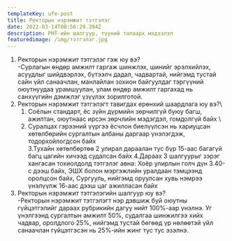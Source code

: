 ```yaml
---
templateKey: ufe-post
title: Ректорын нэрэмжит тэтгэлэг
date: 2022-03-14T00:56:29.394Z
description: РНТ-ийн шалгуур, түүний талаарх мэдээлэл
featuredimage: /img/тэтгэлэг.jpg
---
```

1. Ректорын нэрэмжит тэтгэлэг гэж юу вэ?\
   -Сурлагын өндөр амжилт гаргаж шинжлэх, шинийг эрэлхийлэх, асуудлыг шийдвэрлэх, бүтээлч дадал, чадвартай, нийгэмд тустай сайн үйл санаачлан, манлайлан зохион байгуулдаг тэргүүний оюутнуудаа урамшуулан, улам өндөр амжилт гаргахад нь санхүүгийн дэмжлэг үзүүлэх зорилготой.
2. Ректорын нэрэмжит тэтгэлэгт тавигдах ерөнхий шаардлага юу вэ?\
   1. Соёлын стандарт, ёс зүйн дүрмийн зөрчилгүй буюу багш, ажилтан, оюутнаас ирсэн зөрчлийн мэдэгдэл, гомдолгүй байх \
   2. Суралцах гэрээний үүргээ ёсчлон биелүүлсэн нь хариуцсан хөтөлбөрийн сургалтын албаны даргаар үнэлэгдэж, тодорхойлогдсон байх \
   3.Тухайн хөтөлбөртөө 2 улирал дараалан тус бүр 15-аас багагүй багц цагийн хичээд судалсан байх 4.Дараах 3 шалгуурыг зэрэг хангасан тохиолдолд тэтгэлэг авна: Хоёр улирлын голч дүн 3.40-с дээш байх, ЭШХ болон мэргэжлийн уралдаан тэмцээнд оролцсон байх, Сургууль, нийгэмд оруулсан хувь нэмрээ үнэлүүлж 16-аас дээш цаг ажилласан байх
3. Ректорын нэрэмжит тэтгэлэгийн шалгуур юу вэ?\
   -Ректорын нэрэмжит тэтгэлэгт нэр дэвшиж буй оюутны гүйцэтгэлийг дараах рубрикийн дагуу нийт 100%-аар үнэлнэ. Уг үнэлгээнд сургалтын амжилт 50%, судалгаа шинжилгээ хийх чадвар, оролдлого 25%, нийгэмд тустай бөгөөд үр нөлөөтэй үйл санаачлан гүйцэтгэсэн нь 25%-ийн жинг тус тус эзэлнэ.